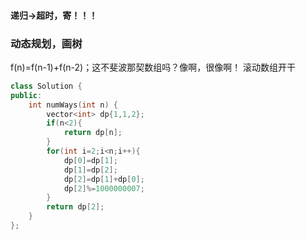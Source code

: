 #### 递归$\to$超时，寄！！！
### 动态规划，画树
f(n)=f(n-1)+f(n-2)；这不斐波那契数组吗？像啊，很像啊！
滚动数组开干
```cpp
class Solution {
public:
    int numWays(int n) {
        vector<int> dp{1,1,2};
        if(n<2){
            return dp[n];
        }
        for(int i=2;i<n;i++){
            dp[0]=dp[1];
            dp[1]=dp[2];
            dp[2]=dp[1]+dp[0];
            dp[2]%=1000000007;
        }
        return dp[2];
    }
};
```
